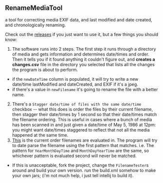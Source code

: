 ## RenameMediaTool
a tool for correcting media EXIF data, and last modified and date created, and chronologically renaming.

Check out the [releases](https://github.com/31TenSoftware/RenameMediaTool/releases) if you just want to use it, but a few things you should know:

1. The software runs into 2 steps. The first step it runs through a directory of media and gets information and determines date/times and order. Then it tells you if it found anything it couldn't figure out, and **creates a changes.csv** file in the directory you selected that lists all the changes the program is about to perform.
  - if the `newDateTime` column is populated, it will try to write a new date/time lastModified and dateCreated, and EXIF if it's a jpeg.
  - if there's a value in `newFilename` it's going to rename the file with a better name.
2. There's a `Stagger date/time of files with the same date/time` checkbox -- what this does is order the files by their current filename, then stagger their date/times by 1 second so that their date/times match the filename ordering. This is useful in cases where a bunch of media has been scanned in and just given a date/time of May 5, 1986 at 12pm: you might want date/times staggered to reflect that not all the media happened at the same time.
3. [This](https://github.com/31TenSoftware/RenameMediaTool/blob/master/src/com/thirtyonetensoftware/renamemediatool/ProcessWorker.java#L84-L89) is the current order filenames are evaluated in. The program will try to date parse the filename using the first pattern that matches. i.e. The pattern for `YearMonthDayTime` and `MonthDayYearTime` are the same, so whichever pattern is evaluated second will never be matched.
  - If this is unacceptable, fork the project, change the `FilenameTester`s around and build your own version. run the build.xml somehow to make your own jars; (i'm not much help, i just tell intellij to build it).
